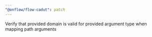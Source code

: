 ```yaml
---
"@onflow/flow-cadut": patch
---
```


Verify that provided domain is valid for provided argument type when mapping path arguments

